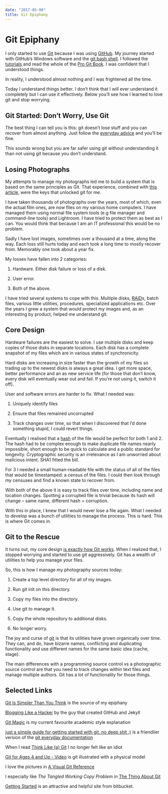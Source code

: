 ```yaml
---
date: "2017-05-08"
title: Git Epiphany
---
```

<!-- markdownlint-disable MD025 -->
# Git Epiphany
<!-- markdownlint-enable MD025 -->

I only started to use [Git](https://git-scm.com/) because I was using
[GitHub](https://github.com/). My journey started with GitHub’s Windows software
and the [git bash shell](https://git-scm.com/downloads). I followed the
[tutorials](https://try.github.io/) and read the whole of the [Pro Git
Book](https://git-scm.com/book/en/v2). I was confident that I understood things.

In reality, I understood almost nothing and I was frightened all the time.

Today I understand things better. I don’t think that I will ever understand it
completely but I can use it effectively. Below you’ll see how I learned to love
git and stop worrying.

## Git Started: Don’t Worry, Use Git

The best thing I can tell you is this: git doesn’t lose stuff and you can
recover from almost anything. Just follow the [everyday
advice](https://git-scm.com/docs/everyday) and you’ll be fine.

This sounds wrong but you are far safer using git without understanding it than
not using git because you don’t understand.

## Losing Photographs

My attempts to manage my photographs led me to build a system that is based on
the same principles as Git. That experience, combined with [this
article](http://nfarina.com/post/9868516270/git-is-simpler), were the keys that
unlocked git for me.

I have taken thousands of photographs over the years, most of which, even the
actual film ones, are now files on my various home computers. I have managed
them using normal file system tools (e.g file manager and command-line tools)
and Lightroom. I have tried to protect them as best as I can. You would think
that because I am an IT professional this would be no problem.

Sadly I have lost images, sometimes over a thousand at a time, along the way.
Each loss still hurts today and each took a long time to mostly recover from.
Memorably one took about a year fix.

My losses have fallen into 2 categories:

1. Hardware. Either disk failure or loss of a disk.

2. User error.

3. Both of the above.

I have tried several systems to cope with this. Multiple disks,
[RAID](https://en.wikipedia.org/wiki/RAID)s, batch files, various little
utilities, procedures, specialized applications etc. Over the years I grew a
system that would protect my images and, as an interesting by product, helped me
understand git.

## Core Design

Hardware failures are the easiest to solve. I use multiple disks and keep copies
of those disks in separate locations. Each disk has a complete snapshot of my
files which are in various states of synchronicity.

Hard disks are increasing in size faster than the growth of my files so trading
up to the newest disks is always a great idea. I get more space, better
performance and an as new service life (for those that don’t know, every disk
will eventually wear out and fail. If you’re not using it, switch it off).

User and software errors are harder to fix. What I needed was:

1. Uniquely identify files

2. Ensure that files remained uncorrupted

3. Track changes over time, so that when I discovered that I’d done something
    stupid, I could revert things.

Eventually I realised that a [hash](https://en.wikipedia.org/wiki/Hash_function)
of the file would be perfect for both 1 and 2. The hash had to be complex enough
to make duplicate file names nearly impossible, short enough to be quick to
calculate and a public standard for longevity. Cryptographic security is an
irrelevance as I am unworried about malicious intent. SHA1 fitted the bill.

For 3 I needed a small human-readable file with the status of all of the files
that would be timestamped: a census of the files. I could then look through my
censuses and find a known state to recover from.

With both of the above it is easy to track files over time, including name and
location changes. Spotting a corrupted file is trivial because its hash will
change – same name, different hash = corruption.

With this in place, I knew that I would never lose a file again. What I needed
to develop was a bunch of utilities to manage the process. This is hard. This is
where Git comes in.

## Git to the Rescue

It turns out, my core design [is exactly how Git
works](http://nfarina.com/post/9868516270/git-is-simpler). When I realized that,
I stopped worrying and started to use git aggressively. Git has a wealth of
utilities to help you manage your files.

So, this is how I manage my photography sources today:

1. Create a top level directory for all of my images.

2. Run git init on this directory.

3. Copy my files into the directory.

4. Use git to manage it.

5. Copy the whole repository to additional disks.

6. No longer worry.

The joy and curse of [git](https://git-scm.com/docs/everyday) is that its
utilities have grown organically over time. They can, and do, have bizarre
names, conflicting and duplicating functionality and use different names for the
same basic idea (cache, stage).

The main differences with a programming source control vs a photographic source
control are that you need to track changes within text files and manage multiple
authors. Git has a lot of functionality for those things.

## Selected Links

[Git Is Simpler Than You
Think](http://nfarina.com/post/9868516270/git-is-simpler) is the source of my
epiphany

[Blogging Like a
Hacker](http://tom.preston-werner.com/2008/11/17/blogging-like-a-hacker.html) by
the guy that created GitHub and Jekyll

[Git Magic](http://www-cs-students.stanford.edu/~blynn/gitmagic/ch01.html) is my
current favourite academic style explanation

[just a simple guide for getting started with git. no deep shit
;)](http://rogerdudler.github.io/git-guide/) is a friendlier version of the [git
everyday documentation](https://git-scm.com/docs/everyday)

When I read [Think Like (a) Git](http://think-like-a-git.net/) I no longer felt
like an idiot

[Git for Ages 4 and Up - Video](Git%20for%20Ages%204%20and%20Up%20-%20Video) is
git illustrated with a physical model

I love the pictures in [A Visual Git
Reference](http://marklodato.github.io/visual-git-guide/index-en.html)

I especially like *The Tangled Working Copy Problem* in [The Thing About
Git](https://2ndscale.com/rtomayko/2008/the-thing-about-git)

[Getting
Started](https://www.atlassian.com/git/tutorials/setting-up-a-repository) is an
attractive and helpful site from bitbucket.
